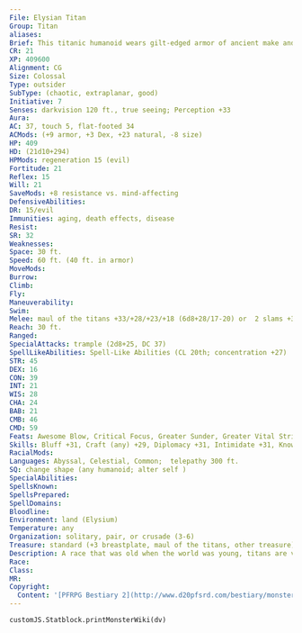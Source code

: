 ```yaml
---
File: Elysian Titan
Group: Titan
aliases: 
Brief: This titanic humanoid wears gilt-edged armor of ancient make and carries an immense hammer made of gleaming metal.
CR: 21
XP: 409600
Alignment: CG
Size: Colossal
Type: outsider
SubType: (chaotic, extraplanar, good)
Initiative: 7
Senses: darkvision 120 ft., true seeing; Perception +33
Aura: 
AC: 37, touch 5, flat-footed 34
ACMods: (+9 armor, +3 Dex, +23 natural, -8 size)
HP: 409
HD: (21d10+294)
HPMods: regeneration 15 (evil)
Fortitude: 21
Reflex: 15
Will: 21
SaveMods: +8 resistance vs. mind-affecting
DefensiveAbilities: 
DR: 15/evil
Immunities: aging, death effects, disease
Resist: 
SR: 32
Weaknesses: 
Space: 30 ft.
Speed: 60 ft. (40 ft. in armor)
MoveMods: 
Burrow: 
Climb: 
Fly: 
Maneuverability: 
Swim: 
Melee: maul of the titans +33/+28/+23/+18 (6d8+28/17-20) or  2 slams +30 (2d8+17)
Reach: 30 ft.
Ranged: 
SpecialAttacks: trample (2d8+25, DC 37)
SpellLikeAbilities: Spell-Like Abilities (CL 20th; concentration +27)  Constant-air walk, mind blank, true seeing At will-bestow curse (DC 21), break enchantment, divination, greater dispel magic, sending  3/day-greater scrying (DC 24), heal, mass suggestion (DC 23)  1/day-freedom, greater planar ally, meteor swarm (DC 26)
STR: 45
DEX: 16
CON: 39
INT: 21
WIS: 28
CHA: 24
BAB: 21
CMB: 46
CMD: 59
Feats: Awesome Blow, Critical Focus, Greater Sunder, Greater Vital Strike, Improved Bull Rush, Improved Initiative, Improved Sunder, Improved Vital Strike, Power Attack, Staggering Critical, Vital Strike
Skills: Bluff +31, Craft (any) +29, Diplomacy +31, Intimidate +31, Knowledge (engineering) +26, Knowledge (planes) +29, Perception +33, Perform (any) +28, Sense Motive +33, Spellcraft +29, Use Magic Device +31
RacialMods: 
Languages: Abyssal, Celestial, Common;  telepathy 300 ft.
SQ: change shape (any humanoid; alter self )
SpecialAbilities: 
SpellsKnown: 
SpellsPrepared: 
SpellDomains: 
Bloodline: 
Environment: land (Elysium)
Temperature: any
Organization: solitary, pair, or crusade (3-6)
Treasure: standard (+3 breastplate, maul of the titans, other treasure)
Description: A race that was old when the world was young, titans are very near to the divine. This nearness inspired bitterness in the hearts of the mightiest titans, and when they grew jealous of the adulation the gods received from mortals, they began a crusade to destroy mortal life. As this war began, the Elysian titans turned against their kin and, by sacrificing some of their power to the gods, convinced the deities to banish their arrogant kin to the Abyss.  Lone Elysian titans often wander the planes, seeking enlightenment or exploring ancient places of power.  Others still have the crusading impulse of the ancient war and can be found manipulating events from behind the scenes, training aspiring heroes, counseling kings, marshaling armies to overthrow tyranny, and inspiring mortals to become legends. A titan does not age-unless slain by violence, a titan is immortal.  One in every dozen Elysian titans is a prophet-a titan who manifests the goodwill of the gods and possesses the spellcasting power of a 20th-level cleric. These titans do not gain access to domains or any other cleric class abilities. They are CR 22 creatures.  Elysian titans are 70 feet tall and weigh 20 tons.
Race: 
Class: 
MR: 
Copyright:
  Content: '[PFRPG Bestiary 2](http://www.d20pfsrd.com/bestiary/monster-listings/outsiders/elysian-titan)'
---
```

```dataviewjs
customJS.Statblock.printMonsterWiki(dv)
```
